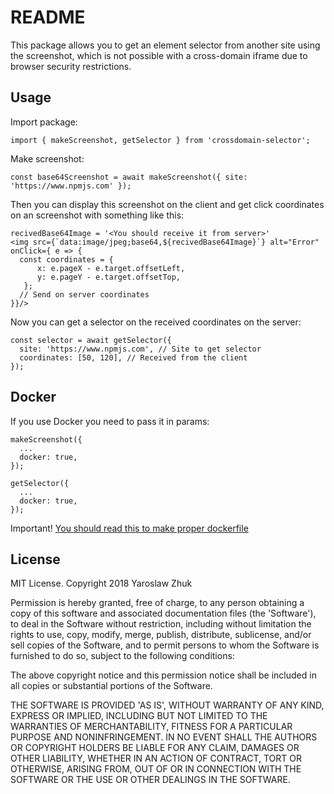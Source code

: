 # README

This package allows you to get an element selector from another site using the screenshot, which is not possible with a cross-domain iframe due to browser security restrictions.

## Usage

Import package:

    import { makeScreenshot, getSelector } from 'crossdomain-selector';

Make screenshot:

    const base64Screenshot = await makeScreenshot({ site: 'https://www.npmjs.com' });

Then you can display this screenshot on the client and get click coordinates on an screenshot with something like this:

    recivedBase64Image = '<You should receive it from server>'
    <img src={`data:image/jpeg;base64,${recivedBase64Image}`} alt="Error" onClick={ e => {
      const coordinates = { 
          x: e.pageX - e.target.offsetLeft,
          y: e.pageY - e.target.offsetTop,
       };
      // Send on server coordinates
    }}/>

Now you can get a selector on the received coordinates on the server:

    const selector = await getSelector({
      site: 'https://www.npmjs.com', // Site to get selector
      coordinates: [50, 120], // Received from the client
    });

## Docker

If you use Docker you need to pass it in params:

    makeScreenshot({
      ... 
      docker: true,
    });

    getSelector({
      ...
      docker: true,
    });

Important! [You should read this to make proper dockerfile](https://github.com/GoogleChrome/puppeteer/blob/master/docs/troubleshooting.md#running-on-alpine)

## License

MIT License. Copyright 2018 Yaroslaw Zhuk

Permission is hereby granted, free of charge, to any person obtaining
a copy of this software and associated documentation files (the
'Software'), to deal in the Software without restriction, including
without limitation the rights to use, copy, modify, merge, publish,
distribute, sublicense, and/or sell copies of the Software, and to
permit persons to whom the Software is furnished to do so, subject to
the following conditions:

The above copyright notice and this permission notice shall be
included in all copies or substantial portions of the Software.

THE SOFTWARE IS PROVIDED 'AS IS', WITHOUT WARRANTY OF ANY KIND,
EXPRESS OR IMPLIED, INCLUDING BUT NOT LIMITED TO THE WARRANTIES OF
MERCHANTABILITY, FITNESS FOR A PARTICULAR PURPOSE AND NONINFRINGEMENT.
IN NO EVENT SHALL THE AUTHORS OR COPYRIGHT HOLDERS BE LIABLE FOR ANY
CLAIM, DAMAGES OR OTHER LIABILITY, WHETHER IN AN ACTION OF CONTRACT,
TORT OR OTHERWISE, ARISING FROM, OUT OF OR IN CONNECTION WITH THE
SOFTWARE OR THE USE OR OTHER DEALINGS IN THE SOFTWARE.

